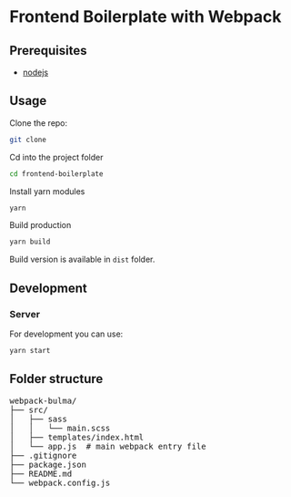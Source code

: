 
<h1>Frontend Boilerplate with Webpack</h1>

## Prerequisites

- [nodejs](https://nodejs.org/)

## Usage

Clone the repo:

```bash
git clone
```

Cd into the project folder

```bash
cd frontend-boilerplate
```

Install yarn modules

```bash
yarn
```

Build production

```bash
yarn build
```

Build version is available in `dist` folder.

## Development

### Server

For development you can use:

```bash
yarn start
```

## Folder structure

<pre>
webpack-bulma/
├── src/
│   ├── sass
│   │   └── main.scss
│   ├── templates/index.html
│   └── app.js  # main webpack entry file
├── .gitignore
├── package.json
├── README.md
└── webpack.config.js
</pre>
